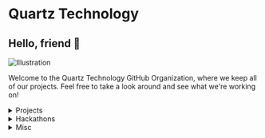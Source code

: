 # Quartz Technology

## Hello, friend 👋

![Illustration](https://github.com/quartz-technology/.github-private/assets/61348595/8e35454b-5310-411d-a119-656b05398049)

Welcome to the Quartz Technology GitHub Organization, where we keep all of our projects. Feel free to take a look around and see what we're working on!

<details>
    <summary>Projects</summary>
        <table>
            <tr>
                <th>Name</th>
                <th>Description</th>
            </tr>
            <tr>
                <td><a href="https://https://github.com/quartz-technology/chameleon-rs">🦎 chameleon-rs</a></td>
                <td>Minimal prototypes on polymorphic, metamorphic and poly-metamorphic malwares in Rust.</td>
            </tr>
            <tr>
                <td><a href="https://https://github.com/quartz-technology/daggerverse">💫 daggerverse</a></td>
                <td>The collection of Dagger modules made by Quartz.</td>
            </tr>
            <tr>
                <td><a href="https://https://github.com/quartz-technology/redax-go">📊 redax-go</a></td>
                <td>A Go SDK for the Relay Data Transparency API on Ethereum.</td>
            </tr>
            <tr>
                <td><a href="https://https://github.com/quartz-technology/redax-rs">📊 redax-rs</a></td>
                <td>A Rust SDK for the Relay Data Transparency API on Ethereum.</td>
            </tr>
            <tr>
                <td><a href="https://https://github.com/quartz-technology/agate">🕵️‍♀️ agate</a></td>
                <td>An Ethereum relay data indexer.</td>
            </tr>
        </table>
</details>

<details>
    <summary>Hackathons</summary>
    <table>
        <tr>
            <th>Name</th>
            <th>Description</th>
        </tr>
        <tr>
            <td><a href="https://https://github.com/quartz-technology/hackathon-eth-global-scaling-ethereum-2024">🟡 ETHGlobal Scaling Ethereum 2024</a></td>
            <td>zkora - A platform where you can write JavaScript scripts that run in a zkVM to offload on-chain Solidity computations.</td>
        </tr>
        <tr>
            <td><a href="https://https://github.com/quartz-technology/hackathon-eth-global-london-2024-02">🔵 ETHGlobal London 2024 - Team 2</a></td>
            <td>Budal - A simple budget allocating system.</td>
        </tr>
        <tr>
            <td><a href="https://https://github.com/quartz-technology/hackathon-eth-global-london-2024-01">🔵 ETHGlobal London 2024 - Team 1</a></td>
            <td>M2N - Let's you know when critical operations are performed on MetaMorpho Vaults.</td>
        </tr>
        <tr>
            <td><a href="https://https://github.com/quartz-technology/hackathon-poc-x-aleph-2024">🟦 PoC x Aleph 2024</a></td>
            <td>0xfs - A Distributed FileSystem.</td>
        </tr>
        <tr>
            <td><a href="https://https://github.com/quartz-technology/hackathon-eth-global-circuit-breaker-2024">🟪 ETHGlobal Circuit Breaker 2024</a></td>
            <td>0xShadows - An anonymous MultiSignature Wallet.</td>
        </tr>
        <tr>
            <td><a href="https://https://github.com/quartz-technology/hackathon-eth-global-2023-superhack">🔴 ETHGlobal SuperHack 2023</a></td>
            <td>RetroRed - A platform showcasing the Optimism ecosystem and contributors.</td>
        </tr>
    </table>
</details>

<details>
    <summary>Misc</summary>
    <table>
        <tr>
            <th>Name</th>
            <th>Description</th>
        </tr>
        <tr>
            <td><a href="https://https://github.com/quartz-technology/playground">🏜️ Playground</a></td>
            <td>A repository for small PoC and random test not related to anything.</td>
        </tr>
        <tr>
            <td><a href="https://https://github.com/quartz-technology/quartz.technology">💎 Website</a></td>
            <td>The quartz.technology website.</td>
        </tr>
    </table>
</details>
